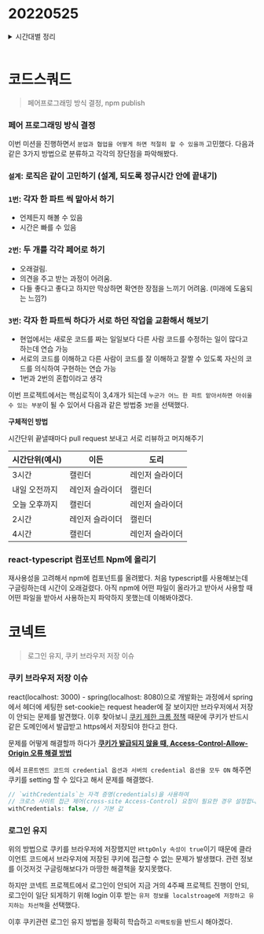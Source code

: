 # 20220525

<details>
<summary>시간대별 정리</summary>

### 오전

프로젝트 위키 정리

컴포넌트 설계

페어 프로그래밍 방식 결정

### 오후

모달컴포넌트 npm 배포

pr 제출

### 저녁

npm publish문제해결

로그인 유지 기능: 쿠키어려워서 로컬스토리지로 해결

쿠키 브라우저 저장 이슈 해결

</details>
<br>

# 코드스쿼드

> 페어프로그래밍 방식 결정, npm publish

### 페어 프로그래밍 방식 결정

이번 미션을 진행하면서 `분업과 협업을 어떻게 하면 적절히 할 수 있을까` 고민했다. 다음과 같은 3가지 방법으로 분류하고 각각의 장단점을 파악해봤다.

### `설계`: 로직은 같이 고민하기 (설계, 되도록 정규시간 안에 끝내기)

### `1번`: 각자 한 파트 씩 맡아서 하기

- 언제든지 해볼 수 있음
- 시간은 빠를 수 있음

### `2번`: 두 개를 각각 페어로 하기

- 오래걸림.
- 의견을 주고 받는 과정이 어려움.
- 다들 좋다고 좋다고 하지만 막상하면 확연한 장점을 느끼기 어려움. (미래에 도움되는 느낌?)

### `3번`: 각자 한 파트씩 하다가 서로 하던 작업을 교환해서 해보기

- 현업에서는 새로운 코드를 짜는 일일보다 다른 사람 코드를 수정하는 일이 많다고 하는데 연습 가능
- 서로의 코드를 이해하고 다른 사람이 코드를 잘 이해하고 잘짤 수 있도록 자신의 코드를 의식하여 구현하는 연습 가능
- 1번과 2번의 혼합이라고 생각

이번 프로젝트에서는 핵심로직이 3,4개가 되는데 `누군가 어느 한 파트 맡아서하면 아쉬울 수 있는 부분`이 될 수 있어서 다음과 같은 방법중 `3번`을 선택했다.

**구체적인 방법**

시간단위 끝낼때마다 pull request 보내고 서로 리뷰하고 머지해주기

| 시간단위(예시) | 이든            | 도리            |
| -------------- | --------------- | --------------- |
| 3시간          | 캘린더          | 레인저 슬라이더 |
| 내일 오전까지  | 레인저 슬라이더 | 캘린더          |
| 오늘 오후까지  | 캘린더          | 레인저 슬라이더 |
| 2시간          | 레인저 슬라이더 | 캘린더          |
| 4시간          | 캘린더          | 레인저 슬라이더 |

### react-typescript 컴포넌트 Npm에 올리기

재사용성을 고려해서 npm에 컴포넌트를 올려봤다. 처음 typescript를 사용해보는데 구글링하는데 시간이 오래걸렸다. 아직 npm에 어떤 파일이 올라가고 받아서 사용할 때 어떤 파일을 받아서 사용하는지 파악하지 못했는데 이해봐야겠다.

# 코넥트

> 로그인 유지, 쿠키 브라우저 저장 이슈

### 쿠키 브라우저 저장 이슈

react(localhost: 3000) - spring(localhost: 8080)으로 개발화는 과정에서 spring에서 헤더에 세팅한 set-cookie는 request header에 잘 보이지만 브라우저에서 저장이 안되는 문제를 발견했다. 이후 찾아보니 [쿠키 제한 크롬 정책](https://www.ciokorea.com/news/141970) 때문에 쿠키가 반드시 같은 도메인에서 발급받고 https에서 저장되야 한다고 한다.

문제를 어떻게 해결할까 하다가 **[쿠키가 발급되지 않을 때, Access-Control-Allow-Origin 오류 해결 방법](https://hini7.tistory.com/165)**

에서 `프론트엔드 코드의 credential 옵션과 서버의 credential 옵션을 모두 ON` 해주면 쿠키를 setting 할 수 있다고 해서 문제를 해결했다.

```jsx
// `withCredentials`는 자격 증명(credentials)을 사용하여
// 크로스 사이트 접근 제어(cross-site Access-Control) 요청이 필요한 경우 설정합니다.
withCredentials: false, // 기본 값
```

### 로그인 유지

위의 방법으로 쿠키를 브라우저에 저장했지만 `HttpOnly 속성이 true`이기 때문에 클라이언트 코드에서 브라우저에 저장된 쿠키에 접근할 수 없는 문제가 발생했다. 관련 정보를 이것저것 구글링해보다가 마땅한 해결책을 찾지못했다.

하지만 코넥트 프로젝트에서 로그인이 안되어 지금 거의 4주째 프로젝트 진행이 안되, 로그인이 일단 되게하기 위해 login 이후 받는 `유저 정보를 localstroage에 저장하고 유지하는 차선책`을 선택했다.

이후 쿠키관련 로그인 유지 방법을 정확히 학습하고 `리팩토링`을 반드시 해야겠다.
